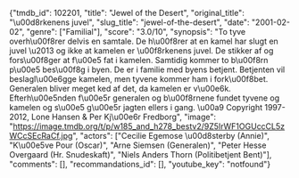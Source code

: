 {"tmdb_id": 102201, "title": "Jewel of the Desert", "original_title": "\u00d8rkenens juvel", "slug_title": "jewel-of-the-desert", "date": "2001-02-02", "genre": ["Familial"], "score": "3.0/10", "synopsis": "To tyve overh\u00f8rer delvis en samtale. De h\u00f8rer at en kamel har slugt en juvel \u2013 og ikke at kamelen er \u00f8rkenens juvel. De stikker af og fors\u00f8ger at f\u00e5 fat i kamelen. Samtidig kommer to b\u00f8rn p\u00e5 bes\u00f8g i byen. De er i familie med byens betjent. Betjenten vil beslagl\u00e6gge kamelen, men tyvene kommer ham i fork\u00f8bet. Generalen bliver meget ked af det, da kamelen er v\u00e6k. Efterh\u00e5nden f\u00e5r generalen og b\u00f8rnene fundet tyvene og kamelen og s\u00e5 g\u00e5r jagten ellers i gang. \u00a9 Copyright 1997-2012, Lone Hansen &amp; Per Kj\u00e6r Fredborg", "image": "https://image.tmdb.org/t/p/w185_and_h278_bestv2/9Z5IrWF1OGUccCL5zWCcSEcRaCf.jpg", "actors": ["Cecilie Egemose \u00d8sterby (Annie)", "K\u00e5ve Pour (Oscar)", "Arne Siemsen (Generalen)", "Peter Hesse Overgaard (Hr. Snudeskaft)", "Niels Anders Thorn (Politibetjent Bent)"], "comments": [], "recommandations_id": [], "youtube_key": "notfound"}